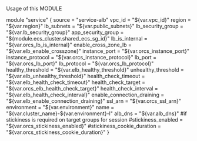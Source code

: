 Usage of this MODULE


module "service" {
    source                      = "service-alb"
    vpc_id                      = "${var.vpc_id}"
    region                      = "${var.region}"
    lb_subnets                  = "${var.public_subnets}"
    lb_security_group           = "${var.lb_security_group}"
    app_security_group          = "${module.ecs_cluster.shared_ecs_sg_id}"
    lb_is_internal              = "${var.orcs_lb_is_internal}"
    enable_cross_zone_lb        = "${var.elb_enable_crosszone}"
    instance_port               = "${var.orcs_instance_port}"
    instance_protocol           = "${var.orcs_instance_protocol}"
    lb_port                     = "${var.orcs_lb_port}"
    lb_protocol                 = "${var.orcs_lb_protocol}"
    healthy_threshold           = "${var.elb_healthy_threshold}"
    unhealthy_threshold         = "${var.elb_unhealthy_threshold}"
    health_check_timeout        = "${var.elb_health_check_timeout}"
    health_check_target         = "${var.orcs_elb_health_check_target}"
    health_check_interval       = "${var.elb_health_check_interval}"
    enable_connection_draining  = "${var.elb_enable_connection_draining}"
    ssl_arn                     = "${var.orcs_ssl_arn}"
    environment                 = "${var.environment}"
    name                        = "${var.cluster_name}-${var.environment}-l"
    alb_dns                     = "${var.alb_dns}"
    #if stickiness is required on target groups for session
    #stickiness_enabled   = "${var.orcs_stickiness_enabled}"
    #stickiness_cookie_duration  = "${var.orcs_stickiness_cookie_duration}"
}
